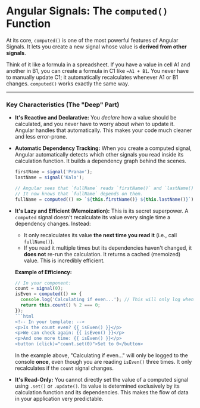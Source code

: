 # Angular Signals: The `computed()` Function

At its core, `computed()` is one of the most powerful features of Angular Signals. It lets you create a new signal whose value is **derived from other signals**.

Think of it like a formula in a spreadsheet. If you have a value in cell A1 and another in B1, you can create a formula in C1 like `=A1 + B1`. You never have to manually update C1; it automatically recalculates whenever A1 or B1 changes. `computed()` works exactly the same way.

---

### Key Characteristics (The "Deep" Part)

* **It's Reactive and Declarative:** You *declare* how a value should be calculated, and you never have to worry about *when* to update it. Angular handles that automatically. This makes your code much cleaner and less error-prone.

* **Automatic Dependency Tracking:** When you create a computed signal, Angular automatically detects which other signals you read inside its calculation function. It builds a dependency graph behind the scenes.

    ```typescript
    firstName = signal('Pranav');
    lastName = signal('Kala');

    // Angular sees that `fullName` reads `firstName()` and `lastName()`.
    // It now knows that `fullName` depends on them.
    fullName = computed(() => `${this.firstName()} ${this.lastName()}`);
    ```

* **It's Lazy and Efficient (Memoization):** This is its secret superpower. A `computed` signal doesn't recalculate its value every single time a dependency changes. Instead:
    * It only recalculates its value **the next time you read it** (i.e., call `fullName()`).
    * If you read it multiple times but its dependencies haven't changed, it **does not** re-run the calculation. It returns a cached (memoized) value. This is incredibly efficient.

    **Example of Efficiency:**
    ```typescript
    // In your component:
    count = signal(0);
    isEven = computed(() => {
      console.log('Calculating if even...'); // This will only log when `count` changes
      return this.count() % 2 === 0;
    });
    ```html
    <!-- In your template: -->
    <p>Is the count even? {{ isEven() }}</p>
    <p>We can check again: {{ isEven() }}</p>
    <p>And one more time: {{ isEven() }}</p>
    <button (click)="count.set(0)">Set to 0</button>
    ```
    In the example above, "Calculating if even..." will only be logged to the console **once**, even though you are reading `isEven()` three times. It only recalculates if the `count` signal changes.

* **It's Read-Only:** You cannot directly set the value of a computed signal using `.set()` or `.update()`. Its value is determined exclusively by its calculation function and its dependencies. This makes the flow of data in your application very predictable.
